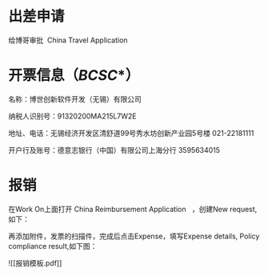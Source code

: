 # 出差申请

给博哥审批
 China Travel Application

# 开票信息（***BCSC****）

名称：博世创新软件开发（无锡）有限公司

纳税人识别号：91320200MA215L7W2E

地址、电话：无锡经济开发区清舒道99号秀水坊创新产业园5号楼 021-22181111

开户行及账号：德意志银行（中国）有限公司上海分行 3595634015

#  **报销**

在Work On上面打开 China Reimbursement Application   ，创建New request,如下：

再添加附件，发票的扫描件，完成后点击Expense，填写Expense details, Policy compliance result,如下图：

![[报销模板.pdf]]
